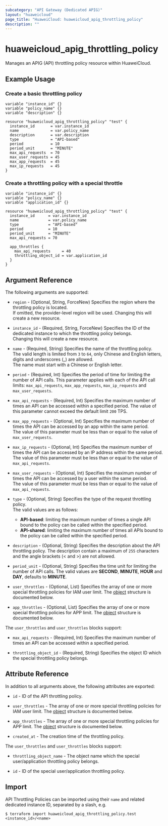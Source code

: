 ```yaml
---
subcategory: "API Gateway (Dedicated APIG)"
layout: "huaweicloud"
page_title: "HuaweiCloud: huaweicloud_apig_throttling_policy"
description: ""
---
```


# huaweicloud_apig_throttling_policy

Manages an APIG (API) throttling policy resource within HuaweiCloud.

## Example Usage

### Create a basic throttling policy

```hcl
variable "instance_id" {}
variable "policy_name" {}
variable "description" {}

resource "huaweicloud_apig_throttling_policy" "test" {
  instance_id       = var.instance_id
  name              = var.policy_name
  description       = var.description
  type              = "API-based"
  period            = 10
  period_unit       = "MINUTE"
  max_api_requests  = 70
  max_user_requests = 45
  max_app_requests  = 45
  max_ip_requests   = 45
}
```

### Create a throttling policy with a special throttle

```hcl
variable "instance_id" {}
variable "policy_name" {}
variable "application_id" {}

resource "huaweicloud_apig_throttling_policy" "test" {
  instance_id      = var.instance_id
  name             = var.policy_name
  type             = "API-based"
  period           = 10
  period_unit      = "MINUTE"
  max_api_requests = 70

  app_throttles {
    max_api_requests     = 40
    throttling_object_id = var.application_id
  }
}
```

## Argument Reference

The following arguments are supported:

* `region` - (Optional, String, ForceNew) Specifies the region where the throttling policy is located.  
  If omitted, the provider-level region will be used. Changing this will create a new resource.

* `instance_id` - (Required, String, ForceNew) Specifies the ID of the dedicated instance to which the throttling
  policy belongs.  
  Changing this will create a new resource.

* `name` - (Required, String) Specifies the name of the throttling policy.  
  The valid length is limited from `3` to `64`, only Chinese and English letters, digits and underscores (_) are
  allowed.  
  The name must start with a Chinese or English letter.

* `period` - (Required, Int) Specifies the period of time for limiting the number of API calls.
  This parameter applies with each of the API call limits: `max_api_requests`, `max_app_requests`, `max_ip_requests`
  and `max_user_requests`.

* `max_api_requests` - (Required, Int) Specifies the maximum number of times an API can be accessed within a specified
  period. The value of this parameter cannot exceed the default limit `200` TPS.

* `max_app_requests` - (Optional, Int) Specifies the maximum number of times the API can be accessed by an app within
  the same period.  
  The value of this parameter must be less than or equal to the value of `max_user_requests`.

* `max_ip_requests` - (Optional, Int) Specifies the maximum number of times the API can be accessed by an IP address
  within the same period.  
  The value of this parameter must be less than or equal to the value of `max_api_requests`.

* `max_user_requests` - (Optional, Int) Specifies the maximum number of times the API can be accessed by a user within
  the same period.  
  The value of this parameter must be less than or equal to the value of `max_api_requests`.

* `type` - (Optional, String) Specifies the type of the request throttling policy.  
  The valid values are as follows:
  + **API-based**: limiting the maximum number of times a single API bound to the policy can be called within the
    specified period.
  + **API-shared**: limiting the maximum number of times all APIs bound to the policy can be called within the specified
    period.

* `description` - (Optional, String) Specifies the description about the API throttling policy.
  The description contain a maximum of `255` characters and the angle brackets (< and >) are not allowed.

* `period_unit` - (Optional, String) Specifies the time unit for limiting the number of API calls.
  The valid values are **SECOND**, **MINUTE**, **HOUR** and **DAY**, defaults to **MINUTE**.

* `user_throttles` - (Optional, List) Specifies the array of one or more special throttling policies for IAM user limit.
  The [object](#throttles_rule) structure is documented below.

* `app_throttles` - (Optional, List) Specifies the array of one or more special throttling policies for APP limit.
  The [object](#throttles_rule) structure is documented below.

<a name="throttles_rule"></a>
The `user_throttles` and `user_throttles` blocks support:

* `max_api_requests` - (Required, Int) Specifies the maximum number of times an API can be accessed within a specified
  period.

* `throttling_object_id` - (Required, String) Specifies the object ID which the special throttling policy belongs.

## Attribute Reference

In addition to all arguments above, the following attributes are exported:

* `id` - ID of the API throttling policy.

* `user_throttles` - The array of one or more special throttling policies for IAM user limit.
  The [object](#throttles_rule_attr) structure is documented below.

* `app_throttles` - The array of one or more special throttling policies for APP limit.
  The [object](#throttles_rule_attr) structure is documented below.

* `created_at` - The creation time of the throttling policy.

<a name="throttles_rule_attr"></a>
The `user_throttles` and `user_throttles` blocks support:

* `throttling_object_name` - The object name which the special user/application throttling policy belongs.

* `id` - ID of the special user/application throttling policy.

## Import

API Throttling Policies can be imported using their `name` and related dedicated instance ID, separated by a slash, e.g.

```shell
$ terraform import huaweicloud_apig_throttling_policy.test <instance_id>/<name>
```
